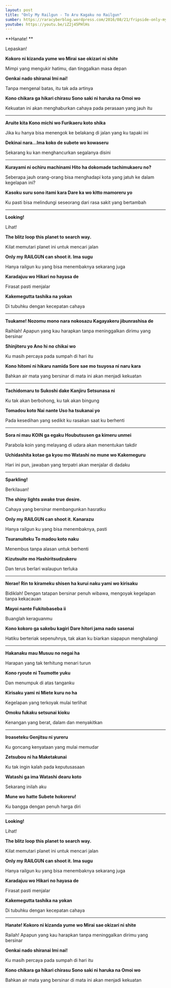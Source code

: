 ```yaml
---
layout: post
title: "Only My Railgun - To Aru Kagaku no Railgun"
sumber: https://raracyberblog.wordpress.com/2016/08/21/fripside-only-my-railgun/ 
youtube: https://youtu.be/iZ2j45PHlHs 
---
```


**Hanate! **

Lepaskan! 

**Kokoro ni kizanda yume wo Mirai sae okizari ni shite**

Mimpi yang mengukir hatimu, dan tinggalkan masa depan

**Genkai nado shiranai Imi nai!**

Tanpa mengenal batas, itu tak ada artinya

**Kono chikara ga hikari chirasu Sono saki ni haruka na Omoi wo**

Kekuatan ini akan menghaburkan cahaya pada perasaan yang jauh itu

****



**Aruite kita Kono michi wo Furikaeru koto shika**

Jika ku hanya bisa menengok ke belakang di jalan yang ku tapaki ini

**Dekinai nara…Ima koko de subete wo kowaseru**

Sekarang ku kan menghancurkan segalanya disini

****



**Kurayami ni ochiru machinami Hito ha dokomade tachimukaeru no?**

Seberapa jauh orang-orang bisa menghadapi kota yang jatuh ke dalam kegelapan ini?

**Kasoku suru sono itami kara Dare ka wo kitto mamoreru yo**

Ku pasti bisa melindungi seseorang dari rasa sakit yang bertambah

****



**Looking!**

Lihat!

**The blitz loop this planet to search way.**

Kilat memutari planet ini untuk mencari jalan

**Only my RAILGUN can shoot it. Ima sugu**

Hanya railgun ku yang bisa menembaknya sekarang juga

**Karadajuu wo Hikari no hayasa de**

Firasat pasti menjalar

**Kakemegutta tashika na yokan**

Di tubuhku dengan kecepatan cahaya

****



**Tsukame! Nozomu mono nara nokosazu Kagayakeru jibunrashisa de**

Raihlah! Apapun yang kau harapkan tanpa meninggalkan dirimu yang bersinar

**Shinjiteru yo Ano hi no chikai wo**

Ku masih percaya pada sumpah di hari itu

**Kono hitomi ni hikaru namida Sore sae mo tsuyosa ni naru kara**

Bahkan air mata yang bersinar di mata ini akan menjadi kekuatan

****



**Tachidomaru to Sukoshi dake Kanjiru Setsunasa ni**

Ku tak akan berbohong, ku tak akan bingung

**Tomadou koto Nai nante Uso ha tsukanai yo**

Pada kesedihan yang sedikit ku rasakan saat ku berhenti

****



**Sora ni mau KOIN ga egaku Houbutsusen ga kimeru unmei**

Parabola koin yang melayang di udara akan menentukan takdir

**Uchidashita kotae ga kyou mo Watashi no mune wo Kakemeguru**

Hari ini pun, jawaban yang terpatri akan menjalar di dadaku

****



**Sparkling!**

Berkilauan!

**The shiny lights awake true desire.**

Cahaya yang bersinar membangunkan hasratku

**Only my RAILGUN can shoot it. Kanarazu**

Hanya railgun ku yang bisa menembaknya, pasti

**Tsuranuiteku To madou koto naku**

Menembus tanpa alasan untuk berhenti

**Kizutsuite mo Hashiritsudzukeru**

Dan terus berlari walaupun terluka

****



**Nerae! Rin to kirameku shisen ha kurui naku yami wo kirisaku**

Bidiklah! Dengan tatapan bersinar penuh wibawa, mengoyak kegelapan tanpa kekacauan

**Mayoi nante Fukitobaseba ii**

Buanglah keraguanmu

**Kono kokoro ga sakebu kagiri Dare hitori jama nado sasenai**

Hatiku berteriak sepenuhnya, tak akan ku biarkan siapapun menghalangi

****



**Hakanaku mau Musuu no negai ha**

Harapan yang tak terhitung menari turun

**Kono ryoute ni Tsumotte yuku**

Dan menumpuk di atas tanganku

**Kirisaku yami ni Miete kuru no ha**

Kegelapan yang terkoyak mulai terlihat

**Omoku fukaku setsunai kioku**

Kenangan yang berat, dalam dan menyakitkan

****



**Iroaseteku Genjitsu ni yureru**

Ku goncang kenyataan yang mulai memudar

**Zetsubou ni ha Maketakunai**

Ku tak ingin kalah pada keputusasaan

**Watashi ga ima Watashi dearu koto**

Sekarang inilah aku

**Mune wo hatte Subete hokoreru!**

Ku bangga dengan penuh harga diri

****



**Looking!**

Lihat!

**The blitz loop this planet to search way.**

Kilat memutari planet ini untuk mencari jalan

**Only my RAILGUN can shoot it. Ima sugu**

Hanya railgun ku yang bisa menembaknya sekarang juga

**Karadajuu wo Hikari no hayasa de**

Firasat pasti menjalar

**Kakemegutta tashika na yokan**

Di tubuhku dengan kecepatan cahaya

****



**Hanate! Kokoro ni kizanda yume wo Mirai sae okizari ni shite**

Railah! Apapun yang kau harapkan tanpa meninggalkan dirimu yang bersinar

**Genkai nado shiranai Imi nai!**

Ku masih percaya pada sumpah di hari itu

**Kono chikara ga hikari chirasu Sono saki ni haruka na Omoi wo**

Bahkan air mata yang bersinar di mata ini akan menjadi kekuatan 

